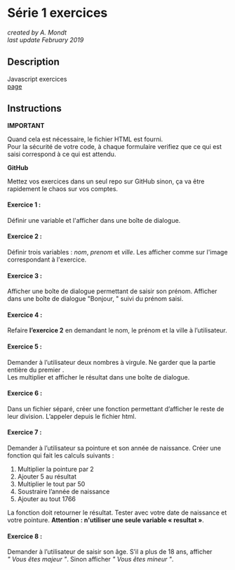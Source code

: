 # Série 1 exercices

*created by A. Mondt*
<br/>
*last update February 2019*

## Description

Javascript exercices
<br/>
[page](https://amondt.github.io/learn-js/)

## Instructions

**IMPORTANT**

Quand cela est nécessaire, le fichier HTML est fourni.  
Pour la sécurité de votre code, à chaque formulaire verifiez que ce qui est saisi correspond à ce qui est attendu.

**GitHub**

Mettez vos exercices dans un seul repo sur GitHub sinon, ça va être rapidement le chaos sur vos comptes.


#### Exercice 1 :

Définir une variable et l'afficher dans une boîte de dialogue.

#### Exercice 2 :

Définir trois variables : *nom*, *prenom* et *ville*. Les afficher comme sur l'image correspondant à l'exercice.

#### Exercice 3 :

Afficher une boîte de dialogue permettant de saisir son prénom. Afficher dans une boîte de dialogue "Bonjour, " suivi du prénom saisi.

#### Exercice 4 :

Refaire **l’exercice 2** en demandant le nom, le prénom et la ville à l’utilisateur.

#### Exercice 5 :

Demander à l’utilisateur deux nombres à virgule. Ne garder que la partie entière du premier .  
Les multiplier et afficher le résultat dans une boîte de dialogue.

#### Exercice 6 :

Dans un fichier séparé, créer une fonction permettant d’afficher le reste de leur division. L’appeler depuis le fichier html.

#### Exercice 7 :

Demander à l’utilisateur sa pointure et son année de naissance. Créer une fonction qui fait les calculs suivants :

1. Multiplier la pointure par 2
2. Ajouter 5 au résultat
3. Multiplier le tout par 50
4. Soustraire l’année de naissance
5. Ajouter au tout 1766

La fonction doit retourner le résultat.
Tester avec votre date de naissance et votre pointure. **Attention : n'utiliser une seule variable « resultat »**.

#### Exercice 8 :

Demander à l’utilisateur de saisir son âge. S’il a plus de 18 ans, afficher *" Vous êtes majeur "*. Sinon afficher *" Vous êtes mineur "*.